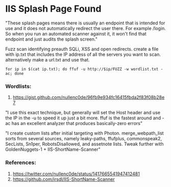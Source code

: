 # IIS Splash Page Found
"These splash pages means there is usually an endpoint that is intended for use and it does not automatically redirect the user there. For example /login. So when you run an automated scanner against it, it won't find that endpoint and just audits the splash screen."

Fuzz scan identifying preauth SQLi, XSS and open redirects. create a file with ip.txt that includes the IP address of all the servers you want to scan. alternatively make a url.txt and use that. 
```
for ip in $(cat ip.txt); do ffuf -u http://$ip/FUZZ -w wordlist.txt -ac; done
```

### Wordlists: 
1. https://gist.github.com/nullenc0de/96fb9e934fc16415fbda2f83f08b28e7

"I use this exact technique, but generally will set the Host header and use the IP in the -u to speed it up just a bit more. ffuf is the fastest around and -ac has an excellent analyzer that produces basically-zero errors"

"I create custom lists after initial targeting with Photon. merge_webpath_list sorts from several sources, namely leaky-paths, ffufplus, commonspeak2, SecLists, Sn1per, RobotsDisallowed, and assetnote lists. Tweak further with GoldenNuggets-1 + IIS-ShortName-Scanner"


### References: 
1. https://twitter.com/nullenc0de/status/1417665541947412481
2. https://github.com/irsdl/IIS-ShortName-Scanner
